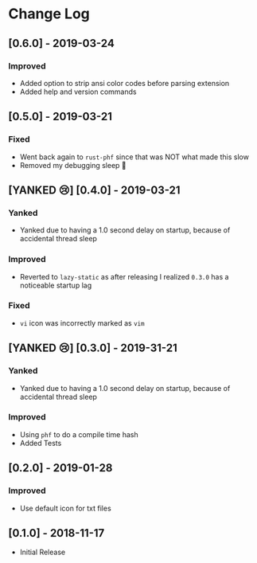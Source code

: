 # Change Log

## [0.6.0] - 2019-03-24

### Improved

* Added option to strip ansi color codes before parsing extension
* Added help and version commands

## [0.5.0] - 2019-03-21

### Fixed

* Went back again to `rust-phf` since that was NOT what made this slow
* Removed my debugging sleep :facepalm:

## [YANKED :cry:] [0.4.0] - 2019-03-21

### Yanked

* Yanked due to having a 1.0 second delay on startup, because of accidental thread sleep

### Improved

* Reverted to `lazy-static` as after releasing I realized `0.3.0` has a noticeable startup lag

### Fixed

* `vi` icon was incorrectly marked as `vim`

## [YANKED :cry:] [0.3.0] - 2019-31-21

### Yanked

* Yanked due to having a 1.0 second delay on startup, because of accidental thread sleep

### Improved

* Using `phf` to do a compile time hash
* Added Tests

## [0.2.0] - 2019-01-28

### Improved

* Use default icon for txt files

## [0.1.0] - 2018-11-17

* Initial Release
